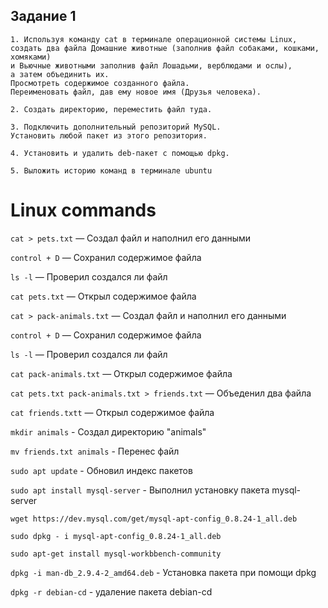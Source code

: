## Задание 1
````
1. Используя команду cat в терминале операционной системы Linux, 
создать два файла Домашние животные (заполнив файл собаками, кошками, хомяками) 
и Вьючные животными заполнив файл Лошадьми, верблюдами и ослы), 
а затем объединить их. 
Просмотреть содержимое созданного файла. 
Переименовать файл, дав ему новое имя (Друзья человека).

2. Создать директорию, переместить файл туда.

3. Подключить дополнительный репозиторий MySQL. 
Установить любой пакет из этого репозитория.

4. Установить и удалить deb-пакет с помощью dpkg. 

5. Выложить историю команд в терминале ubuntu
````

# Linux commands


``cat > pets.txt`` — Создал файл и наполнил его данными

``control + D`` — Сохранил содержимое файла

``ls -l`` 		— Проверил создался ли файл

``cat pets.txt`` 	— Открыл содержимое файла

``cat > pack-animals.txt`` 	— Создал файл и наполнил его данными

``control + D`` — Сохранил содержимое файла

``ls -l`` 		— Проверил создался ли файл

``cat pack-animals.txt`` 	— Открыл содержимое файла

``cat pets.txt pack-animals.txt > friends.txt`` 	— Объеденил два файла

``cat friends.txtt`` 	— Открыл содержимое файла

``mkdir animals``     - Создал директорию "animals"

``mv friends.txt animals``    - Перенес файл



``sudo apt update``   - Обновил индекс пакетов

``sudo apt install mysql-server``    - Выполнил установку пакета mysql-server

``wget https://dev.mysql.com/get/mysql-apt-config_0.8.24-1_all.deb`` 

``sudo dpkg - i mysql-apt-config_0.8.24-1_all.deb``

``sudo apt-get install mysql-workbbench-community``

``dpkg -i man-db_2.9.4-2_amd64.deb`` - Установка пакета при помощи dpkg

``dpkg -r debian-cd`` - удаление пакета debian-cd